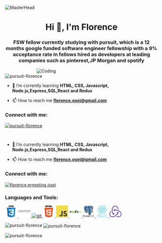 ![MasterHead](https://i.pinimg.com/originals/2f/f4/28/2ff428006f3ade5f10beac69372062ab.gif)
<h1 align="center">Hi 👋, I'm Florence</h1>
<h3 align="center">FSW fellow currently studying with pursuit, which is a 12 months google funded software engineer fellowship with a 9% acceptance rate in fellows hired as developers at leading companies such as pinterest,JP Morgan and spotify</h3>

<img align="right" alt="Coding" width="400" src="https://encrypted-tbn0.gstatic.com/images?q=tbn:ANd9GcQzU776IVDcAWbcqpL7ynpqJgBRVMJ3HHvnjw&usqp=CAU">

<p align="left"> <img src="https://komarev.com/ghpvc/?username=pursuit-florence&label=Profile%20views&color=0e75b6&style=flat" alt="pursuit-florence" /> </p>

- 🌱 I’m currently learning **HTML, CSS, Javascript, Node.js,Express,SQL,React and Redux**

- 📫 How to reach me **florence.osei@gmail.com**

<h3 align="left">Connect with me:</h3>

<p align="left"> <a href="https://github.com/ryo-ma/github-profile-trophy"><img src="https://github-profile-trophy.vercel.app/?username=pursuit-florence" alt="pursuit-florence" /></a> </p>

<p align="left"> <a href="https://twitter.com/" target="blank"><img src="https://img.shields.io/twitter/follow/?logo=twitter&style=for-the-badge" alt="" /></a> </p>

- 🌱 I’m currently learning **HTML, CSS, Javascript, Node.js,Express,SQL,React and Redux**

- 📫 How to reach me **florence.osei@gmail.com**

<h3 align="left">Connect with me:</h3>
<p align="left">
<a href="https://www.linkedin.com/in/florence-ernestina-osei/" target="blank"><img align="center" src="https://raw.githubusercontent.com/rahuldkjain/github-profile-readme-generator/master/src/images/icons/Social/linked-in-alt.svg" alt="florence ernestina osei" height="30" width="40" /></a>
</p>

<h3 align="left">Languages and Tools:</h3>
<p align="left"> <a href="https://www.w3schools.com/css/" target="_blank" rel="noreferrer"> <img src="https://raw.githubusercontent.com/devicons/devicon/master/icons/css3/css3-original-wordmark.svg" alt="css3" width="40" height="40"/> </a> <a href="https://expressjs.com" target="_blank" rel="noreferrer"> <img src="https://raw.githubusercontent.com/devicons/devicon/master/icons/express/express-original-wordmark.svg" alt="express" width="40" height="40"/> </a> <a href="https://git-scm.com/" target="_blank" rel="noreferrer"> <img src="https://www.vectorlogo.zone/logos/git-scm/git-scm-icon.svg" alt="git" width="40" height="40"/> </a> <a href="https://www.w3.org/html/" target="_blank" rel="noreferrer"> <img src="https://raw.githubusercontent.com/devicons/devicon/master/icons/html5/html5-original-wordmark.svg" alt="html5" width="40" height="40"/> </a> <a href="https://developer.mozilla.org/en-US/docs/Web/JavaScript" target="_blank" rel="noreferrer"> <img src="https://raw.githubusercontent.com/devicons/devicon/master/icons/javascript/javascript-original.svg" alt="javascript" width="40" height="40"/> </a> <a href="https://nodejs.org" target="_blank" rel="noreferrer"> <img src="https://raw.githubusercontent.com/devicons/devicon/master/icons/nodejs/nodejs-original-wordmark.svg" alt="nodejs" width="40" height="40"/> </a> <a href="https://www.postgresql.org" target="_blank" rel="noreferrer"> <img src="https://raw.githubusercontent.com/devicons/devicon/master/icons/postgresql/postgresql-original-wordmark.svg" alt="postgresql" width="40" height="40"/> </a> <a href="https://reactjs.org/" target="_blank" rel="noreferrer"> <img src="https://raw.githubusercontent.com/devicons/devicon/master/icons/react/react-original-wordmark.svg" alt="react" width="40" height="40"/> </a> <a href="https://redux.js.org" target="_blank" rel="noreferrer"> <img src="https://raw.githubusercontent.com/devicons/devicon/master/icons/redux/redux-original.svg" alt="redux" width="40" height="40"/> </a> </p>

<p><img align="left" src="https://github-readme-stats.vercel.app/api/top-langs?username=pursuit-florence&show_icons=true&locale=en&layout=compact" alt="pursuit-florence" /></p>

<p>&nbsp;<img align="center" src="https://github-readme-stats.vercel.app/api?username=pursuit-florence&show_icons=true&locale=en" alt="pursuit-florence" /></p>

<p><img align="center" src="https://github-readme-streak-stats.herokuapp.com/?user=pursuit-florence&" alt="pursuit-florence" /></p>
